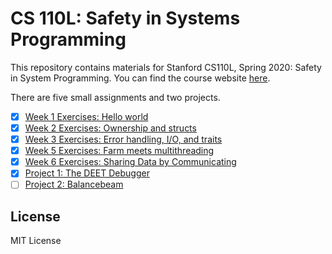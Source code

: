 # CS 110L: Safety in Systems Programming

This repository contains materials for Stanford CS110L, Spring 2020: Safety in System Programming. You can find the course website [here](https://reberhardt.com/cs110l/spring-2020/).

There are five small assignments and two projects.

- [x] [Week 1 Exercises: Hello world](https://reberhardt.com/cs110l/spring-2020/assignments/week-1-exercises/)
- [x] [Week 2 Exercises: Ownership and structs](https://reberhardt.com/cs110l/spring-2020/assignments/week-2-exercises/)
- [x] [Week 3 Exercises: Error handling, I/O, and traits](https://reberhardt.com/cs110l/spring-2020/assignments/week-3-exercises/)
- [x] [Week 5 Exercises: Farm meets multithreading](https://reberhardt.com/cs110l/spring-2020/assignments/week-5-exercises/)
- [x] [Week 6 Exercises: Sharing Data by Communicating](https://reberhardt.com/cs110l/spring-2020/assignments/week-6-exercises/)
- [x] [Project 1: The DEET Debugger](https://reberhardt.com/cs110l/spring-2020/assignments/project-1/)
- [ ] [Project 2: Balancebeam](https://reberhardt.com/cs110l/spring-2020/assignments/project-2/)

## License

MIT License
